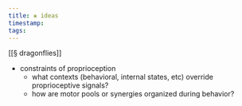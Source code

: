 ```yaml
---
title: ⨳ ideas
timestamp: 
tags:
---
```

[[§ dragonflies]]

- constraints of proprioception
	- what contexts (behavioral, internal states, etc) override proprioceptive signals? 
	- how are motor pools or synergies organized during behavior?